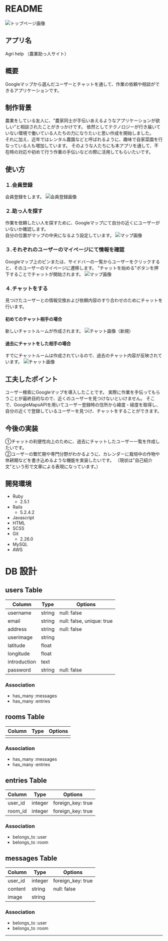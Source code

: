 # README

![トップページ画像](READMEpictures/topPage.png)
## アプリ名

Agri help  （農業助っ人サイト）


## 概要
 Googleマップから選んだユーザーとチャットを通して、作業の依頼や相談ができるアプリケーションです。


## 制作背景

 農業をしている友人に、"農家同士が手伝いあえるようなアプリケーションが欲しい"と相談されたことがきっかけです。
依然としてテクノロジーが行き届いていない環境で働いている人たちの力になりたいと思い作成を開始しました。<br>
 それに加え、近年ではレンタル農園などと呼ばれるように、趣味で自家菜園を行なっている人も増加しています。
そのような人たちにも本アプリを通して、不在時の対応や初めて行う作業の手伝いなどの際に活用してもらいたいです。


## 使い方

### １.会員登録
 会員登録をします。
![会員登録画像](READMEpictures/registrationsPage.png)

### ２.助っ人を探す
 作業を依頼したい人を探すために、Googleマップにて自分の近くにユーザーがいないか確認します。<br>
 自分の位置がマップの中央になるよう設定しています。
![マップ画像](READMEpictures/mapPage.png)

### ３.それぞれのユーザーのマイページにて情報を確認
 Googleマップ上のピンまたは、サイドバーの一覧からユーザーをクリックすると、そのユーザーのマイページに遷移します。
"チャットを始める"ボタンを押下することでチャットが開始されます。
![マップ画像](READMEpictures/myPage.png)

### ４.チャットをする
 見つけたユーザーとの情報交換および依頼内容のすり合わせのためにチャットを行います。

#### 初めてのチャット相手の場合
 新しいチャットルームが作成されます。
![チャット画像（新規）](READMEpictures/newChatPage.png)

#### 過去にチャットをした相手の場合
 すでにチャットルームは作成されているので、過去のチャット内容が反映されています。
![チャット画像](READMEpictures/chatPage.png)


## 工夫したポイント

 ユーザー検索にGoogleマップを導入したことです。
実際に作業を手伝ってもらうことが最終目的なので、近くのユーザーを見つけないといけません。
そこで、GoogleMapsAPIを用いてユーザー登録時の住所から緯度・経度を取得し、
自分の近くで登録しているユーザーを見つけ、チャットをすることができます。


## 今後の実装

 ①チャットの利便性向上のために、過去にチャットしたユーザー一覧を作成したいです。<br>
 ②ユーザーの繁忙期や専門分野がわかるように、カレンダーに栽培中の作物や休耕期などを書き込めるような機能を実装したいです。
（現状は"自己紹介文"という形で文章による表現になっています。）


## 開発環境

- Ruby
  - 2.5.1
- Rails
  - 5.2.4.2
- Javascript
- HTML
- SCSS
- Git
  - 2.26.0
- MySQL
- AWS


# DB 設計

## users Table

| Column       | Type   | Options                   |
| ------------ | ------ | ------------------------- |
| username     | string | null: false               |
| email        | string | null: false, unique: true |
| address      | string | null: false               |
| userimage    | string |                           |
| latitude     | float  |                           |
| longitude    | float  |                           |
| introduction | text   |                           |
| password     | string | null: false               |

### Association

- has_many :messages
- has_many :entries


## rooms Table

| Column | Type | Options |
| ------ | ---- | ------- |
|        |      |         |

### Association

- has_many :messages
- has_many :entries


## entries Table

| Column  | Type    | Options           |
| ------- | ------- | ----------------- |
| user_id | integer | foreign_key: true |
| room_id | integer | foreign_key: true |

### Association

- belongs_to :user
- belongs_to :room


## messages Table

| Column  | Type    | Options           |
| ------- | ------- | ----------------- |
| user_id | integer | foreign_key: true |
| content | string  | null: false       |
| image   | string  |                   |

### Association

- belongs_to :user
- belongs_to :room


---
